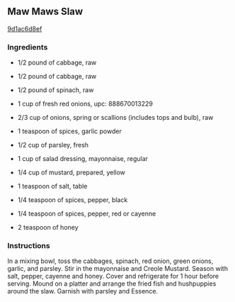 ## Maw Maws Slaw

[9d1ac6d8ef](http://www.foodnetwork.com/recipes/emeril-lagasse/maw-maws-slaw-recipe.html)

### Ingredients

 - 1/2 pound of cabbage, raw

 - 1/2 pound of cabbage, raw

 - 1/2 pound of spinach, raw

 - 1 cup of fresh red onions, upc: 888670013229

 - 2/3 cup of onions, spring or scallions (includes tops and bulb), raw

 - 1 teaspoon of spices, garlic powder

 - 1/2 cup of parsley, fresh

 - 1 cup of salad dressing, mayonnaise, regular

 - 1/4 cup of mustard, prepared, yellow

 - 1 teaspoon of salt, table

 - 1/4 teaspoon of spices, pepper, black

 - 1/4 teaspoon of spices, pepper, red or cayenne

 - 2 teaspoon of honey

### Instructions

In a mixing bowl, toss the cabbages, spinach, red onion, green onions, garlic, and parsley. Stir in the mayonnaise and Creole Mustard. Season with salt, pepper, cayenne and honey. Cover and refrigerate for 1 hour before serving. Mound on a platter and arrange the fried fish and hushpuppies around the slaw. Garnish with parsley and Essence.